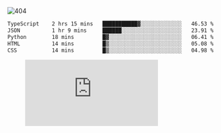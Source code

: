 ![404](https://user-images.githubusercontent.com/378023/89412096-6f759d80-d761-11ea-8c57-84b30ef3f2b1.png)

<!--START_SECTION:waka-->

```txt
TypeScript    2 hrs 15 mins   ███████████▓░░░░░░░░░░░░░   46.53 %
JSON          1 hr 9 mins     ██████░░░░░░░░░░░░░░░░░░░   23.91 %
Python        18 mins         █▓░░░░░░░░░░░░░░░░░░░░░░░   06.41 %
HTML          14 mins         █▒░░░░░░░░░░░░░░░░░░░░░░░   05.08 %
CSS           14 mins         █▒░░░░░░░░░░░░░░░░░░░░░░░   04.98 %
```

<!--END_SECTION:waka-->
<figure><embed src="https://wakatime.com/share/@018b853e-267a-435d-a858-33e2b098b9d7/f3c3aa68-553a-4373-a9f9-2d456f62f780.svg"></embed></figure>
